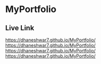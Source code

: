 # MyPortfolio


## Live Link 
https://dhaneshwar7.github.io/MyPortfolio/
https://dhaneshwar7.github.io/MyPortfolio/
https://dhaneshwar7.github.io/MyPortfolio/
https://dhaneshwar7.github.io/MyPortfolio/